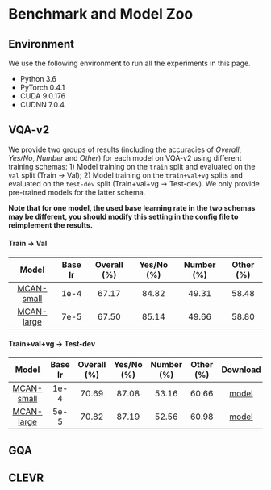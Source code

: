 # Benchmark and Model Zoo

## Environment

We use the following environment to run all the experiments in this page.

- Python 3.6
- PyTorch 0.4.1
- CUDA 9.0.176
- CUDNN 7.0.4

## VQA-v2

We provide two groups of results (including the accuracies of *Overall*, *Yes/No*, *Number* and *Other*) for each model on VQA-v2 using different training schemas: 1) Model training on the `train` split and evaluated on the `val` split (Train -> Val); 2) Model training on the `train+val+vg` splits and evaluated on the `test-dev` split (Train+val+vg -> Test-dev). We only provide pre-trained models for the latter schema. 

**Note that for one model, the used base learning rate in the two schemas may be different, you should modify this setting in the config file to reimplement the results.**

#### Train -> Val


Model | Base lr | Overall (%) | Yes/No (%) | Number (%) | Other (%)
:-: | :-: | :-: | :-: | :-: | :-: 
[MCAN-small](https://github.com/MILVLG/openvqa/blob/576876f284af27281ae0e22a9f4c63b7f61da4da/configs/vqa/mcan_small.yml) |1e-4| 67.17 | 84.82 | 49.31 | 58.48 | 
[MCAN-large](https://github.com/MILVLG/openvqa/blob/576876f284af27281ae0e22a9f4c63b7f61da4da/configs/vqa/mcan_large.yml) |7e-5| 67.50 | 85.14 | 49.66 | 58.80 | 

#### Train+val+vg -> Test-dev

Model | Base lr | Overall (%) | Yes/No (%) | Number (%) | Other (%) | Download
:-: | :-: | :-: |:-: |:-: |:-: | :-:
[MCAN-small](https://github.com/MILVLG/openvqa/blob/576876f284af27281ae0e22a9f4c63b7f61da4da/configs/vqa/mcan_small.yml) |1e-4| 70.69 | 87.08 | 53.16 | 60.66 |  [model](https://awma1-my.sharepoint.com/:u:/g/personal/yuz_l0_tn/EWSniKgB8Y9PropErzcAedkBKwJCeBP6b5x5oT_I4LiWtg?e=HZiGuf)
[MCAN-large](https://github.com/MILVLG/openvqa/blob/576876f284af27281ae0e22a9f4c63b7f61da4da/configs/vqa/mcan_large.yml) |5e-5|70.82 |87.19 |52.56 | 60.98 | [model](https://awma1-my.sharepoint.com/:u:/g/personal/yuz_l0_tn/EQvT2mjBm4ZGnE-jBgAJCbIBC9RBiHwl-XEDr8T63DS10w?e=HjYsOA)
## GQA


## CLEVR



